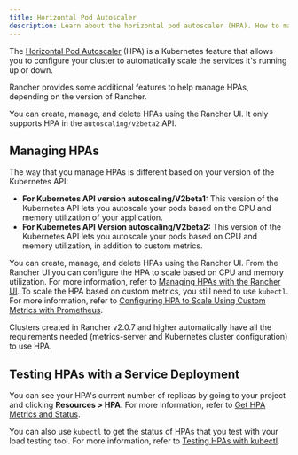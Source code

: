 ```yaml
---
title: Horizontal Pod Autoscaler
description: Learn about the horizontal pod autoscaler (HPA). How to manage HPAs and how to test them with a service deployment
---
```


<head>
  <link rel="canonical" href="https://ranchermanager.docs.rancher.com/how-to-guides/new-user-guides/kubernetes-resources-setup/horizontal-pod-autoscaler"/>
</head>

The [Horizontal Pod Autoscaler](https://kubernetes.io/docs/tasks/run-application/horizontal-pod-autoscale/) (HPA) is a Kubernetes feature that allows you to configure your cluster to automatically scale the services it's running up or down.

Rancher provides some additional features to help manage HPAs, depending on the version of Rancher.

You can create, manage, and delete HPAs using the Rancher UI. It only supports HPA in the `autoscaling/v2beta2` API.

## Managing HPAs

The way that you manage HPAs is different based on your version of the Kubernetes API:

- **For Kubernetes API version autoscaling/V2beta1:** This version of the Kubernetes API lets you autoscale your pods based on the CPU and memory utilization of your application.
- **For Kubernetes API Version autoscaling/V2beta2:** This version of the Kubernetes API lets you autoscale your pods based on CPU and memory utilization, in addition to custom metrics.

You can create, manage, and delete HPAs using the Rancher UI. From the Rancher UI you can configure the HPA to scale based on CPU and memory utilization. For more information, refer to [Managing HPAs with the Rancher UI](manage-hpas-with-ui.md). To scale the HPA based on custom metrics, you still need to use `kubectl`. For more information, refer to [Configuring HPA to Scale Using Custom Metrics with Prometheus](manage-hpas-with-kubectl.md#configuring-hpa-to-scale-using-custom-metrics-with-prometheus).

Clusters created in Rancher v2.0.7 and higher automatically have all the requirements needed (metrics-server and Kubernetes cluster configuration) to use HPA.
## Testing HPAs with a Service Deployment

You can see your HPA's current number of replicas by going to your project and clicking **Resources > HPA**. For more information, refer to [Get HPA Metrics and Status](manage-hpas-with-ui.md).

You can also use `kubectl` to get the status of HPAs that you test with your load testing tool. For more information, refer to [Testing HPAs with kubectl](test-hpas-with-kubectl.md).
